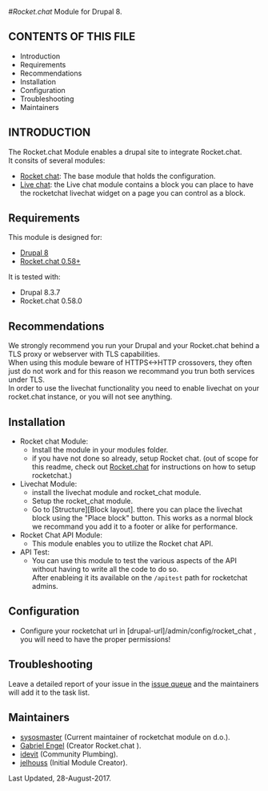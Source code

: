 #_Rocket.chat_ Module for Drupal 8.

CONTENTS OF THIS FILE
---------------------
   
 * Introduction
 * Requirements
 * Recommendations
 * Installation
 * Configuration
 * Troubleshooting
 * Maintainers

INTRODUCTION
------------

The Rocket.chat Module enables a drupal site to integrate Rocket.chat.  
It consits of several modules:

 - [Rocket chat](rocket_chat): The base module that holds the configuration.
 - [Live chat](livechat): the Live chat module contains a block you can place to
  have the rocketchat livechat widget on a page you can control as a block. 

 
Requirements
------------

This module is designed for:
 - [Drupal 8](https://www.drupal.org/project/drupal)
 - [Rocket.chat 0.58+](https://rocket.chat/)

It is tested with:
 - Drupal 8.3.7
 - Rocket.chat 0.58.0

Recommendations
---------------

We strongly recommend you run your Drupal and your Rocket.chat behind a TLS 
proxy or webserver with TLS capabilities.  
When using this module beware of HTTPS<->HTTP crossovers, they often just do not
 work and for this reason we recommand you trun both services under TLS.  
In order to use the livechat functionality you need to enable livechat on your 
rocket.chat instance, or you will not see anything.


Installation
------------

- Rocket chat Module: 
  - Install the module in your modules folder.
  - if you have not done so already, setup Rocket chat.   (out of scope for this 
    readme, check out [Rocket.chat](https://rocket.chat) for instructions on how
     to setup 
    rocketchat.)
- Livechat Module:
  - install the livechat module and rocket_chat module.
  - Setup the rocket_chat module.
  - Go to [Structure][Block layout]. there you can place the livechat block 
    using the "Place block" button.
    This works as a normal block we recommand you add it to a footer or alike 
    for performance.   
- Rocket Chat API Module:
  - This module enables you to utilize the Rocket chat API.
- API Test:
  - You can use this module to test the various aspects of the API without 
    having to write all the code to do so.  
    After enableing it its available on the `/apitest` path for rocketchat 
    admins.     

Configuration
-------------

- Configure your rocketchat url in [drupal-url]/admin/config/rocket_chat , you 
  will need to have the proper permissions! 
 
Troubleshooting
---------------
 
Leave a detailed report of your issue in the 
[issue queue](https://www.drupal.org/project/issues/search/2649818) and the 
maintainers will add it to the task list.
  
Maintainers
-----------
 
 - [sysosmaster](https://www.drupal.org/u/sysosmaster) (Current maintainer of 
   rocketchat module on d.o.).
 - [Gabriel Engel](https://www.drupal.org/u/gabriel-engel) (Creator Rocket.chat
   ).
 - [idevit](https://www.drupal.org/u/idevit) (Community Plumbing).
 - [jelhouss](https://www.drupal.org/u/jelhouss) (Initial Module Creator).

Last Updated, 28-August-2017.
